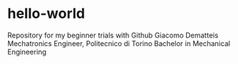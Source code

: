 # hello-world
Repository for my beginner trials with Github
Giacomo Dematteis
Mechatronics Engineer, Politecnico di Torino
Bachelor in Mechanical Engineering
